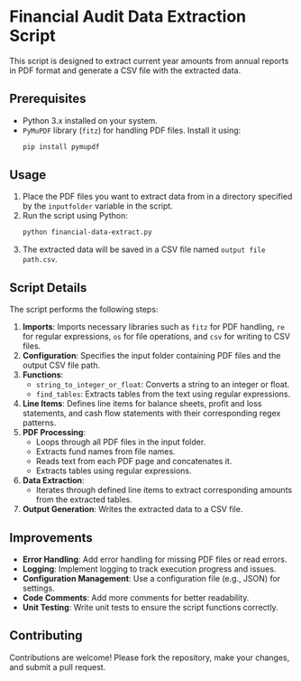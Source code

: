 # Financial Audit Data Extraction Script

This script is designed to extract current year amounts from annual reports in PDF format and generate a CSV file with the extracted data.

## Prerequisites

- Python 3.x installed on your system.
- `PyMuPDF` library (`fitz`) for handling PDF files. Install it using:
  ```bash
  pip install pymupdf
  ```

## Usage

1. Place the PDF files you want to extract data from in a directory specified by the `inputfolder` variable in the script.
2. Run the script using Python:
   ```bash
   python financial-data-extract.py
   ```
3. The extracted data will be saved in a CSV file named `output file path.csv`.

## Script Details

The script performs the following steps:

1. **Imports**: Imports necessary libraries such as `fitz` for PDF handling, `re` for regular expressions, `os` for file operations, and `csv` for writing to CSV files.
2. **Configuration**: Specifies the input folder containing PDF files and the output CSV file path.
3. **Functions**:
   - `string_to_integer_or_float`: Converts a string to an integer or float.
   - `find_tables`: Extracts tables from the text using regular expressions.
4. **Line Items**: Defines line items for balance sheets, profit and loss statements, and cash flow statements with their corresponding regex patterns.
5. **PDF Processing**:
   - Loops through all PDF files in the input folder.
   - Extracts fund names from file names.
   - Reads text from each PDF page and concatenates it.
   - Extracts tables using regular expressions.
6. **Data Extraction**:
   - Iterates through defined line items to extract corresponding amounts from the extracted tables.
7. **Output Generation**: Writes the extracted data to a CSV file.

## Improvements

- **Error Handling**: Add error handling for missing PDF files or read errors.
- **Logging**: Implement logging to track execution progress and issues.
- **Configuration Management**: Use a configuration file (e.g., JSON) for settings.
- **Code Comments**: Add more comments for better readability.
- **Unit Testing**: Write unit tests to ensure the script functions correctly.

## Contributing

Contributions are welcome! Please fork the repository, make your changes, and submit a pull request.
